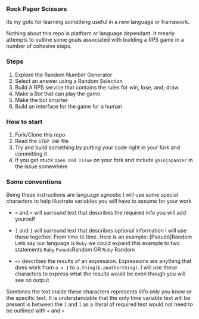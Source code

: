### Rock Paper Scissors
Its my goto for learning something useful in a new language or framework.

Nothing about this repo is platform or language dependant. It mearly attempts to outline some goals associated with building a RPS game in a number of cohesive steps.

### Steps
1. Explore the Random Number Generator
2. Select an answer using a Random Selection
3. Build A RPS service that contains the rules for win, lose, and, draw
4. Make a Bot that can play the game
5. Make the bot smarter
6. Build an interface for the game for a human


### How to start
1. Fork/Clone this repo
2. Read the `STEP_ONE` file
3. Try and build something by putting your code right in your fork and committing it
4. If you get stuck `Open and Issue` on your fork and include `@ninjapanzer` in the issue somewhere

### Some conventions
Being these instructions are language agnostic I will use some special characters to help illustrate variables you will have to assume for your work
- `<` and `>` will surround text that describes the required info you will add yourself
- `[` and `]` will surround text that describes optional information
I will use these together. From time to time. Here is an example:
    <Your Language> [Pseudo]Random
    Lets say our language is `Ruby` we could expand this example to two statements
    `Ruby` `Pseudo`Random
    OR
    `Ruby` Random

- `=>` describes the results of an expression. Expressions are anything that does work from `a = 1` to `a.thing(b.anotherthing)`. I will use these characters to express what the results would be even though you will see no output

Somtimes the text inside these characters represents info only you know or the specific text. It is understandable that the only time variable text will be present is between the `[` and `]` as a literal of required text would not need to be outlined with `<` and `>`
